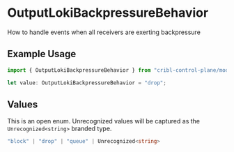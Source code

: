 # OutputLokiBackpressureBehavior

How to handle events when all receivers are exerting backpressure

## Example Usage

```typescript
import { OutputLokiBackpressureBehavior } from "cribl-control-plane/models";

let value: OutputLokiBackpressureBehavior = "drop";
```

## Values

This is an open enum. Unrecognized values will be captured as the `Unrecognized<string>` branded type.

```typescript
"block" | "drop" | "queue" | Unrecognized<string>
```